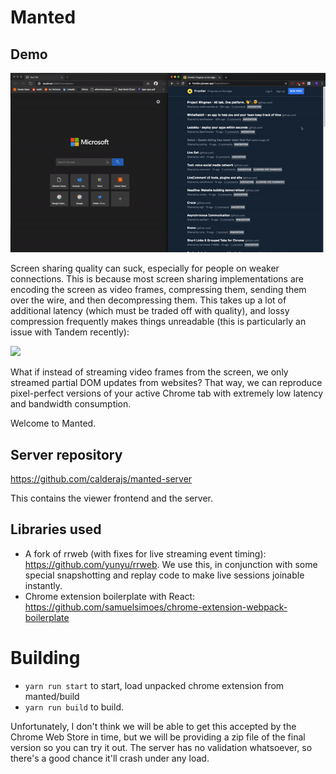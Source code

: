 # Manted

## Demo

![](img/demo.gif)

Screen sharing quality can suck, especially for people on weaker connections. This is because most screen sharing implementations are encoding the screen as video frames, compressing them, sending them over the wire, and then decompressing them. This takes up a lot of additional latency (which must be traded off with quality), and lossy compression frequently makes things unreadable (this is particularly an issue with Tandem recently):

![](https://i.imgur.com/nOmcJSj.png)

What if instead of streaming video frames from the screen, we only streamed partial DOM updates from websites? That way, we can reproduce pixel-perfect versions of your active Chrome tab with extremely low latency and bandwidth consumption.

Welcome to Manted.

## Server repository

https://github.com/calderajs/manted-server

This contains the viewer frontend and the server.

## Libraries used

- A fork of rrweb (with fixes for live streaming event timing): https://github.com/yunyu/rrweb. We use this, in conjunction with some special snapshotting and replay code to make live sessions joinable instantly.
- Chrome extension boilerplate with React: https://github.com/samuelsimoes/chrome-extension-webpack-boilerplate

# Building

- `yarn run start` to start, load unpacked chrome extension from manted/build
- `yarn run build` to build.

Unfortunately, I don't think we will be able to get this accepted by the Chrome Web Store in time, but we will be providing a zip file of the final version so you can try it out. The server has no validation whatsoever, so there's a good chance it'll crash under any load.
